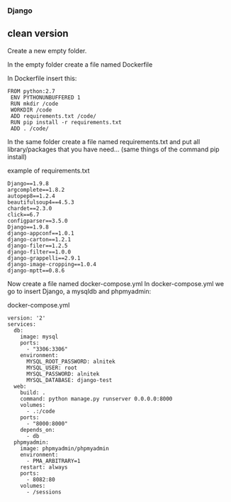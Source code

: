 ### Django
## clean version

Create a new empty folder.

In the empty folder create a file named Dockerfile

In Dockerfile insert this:
```
FROM python:2.7
 ENV PYTHONUNBUFFERED 1
 RUN mkdir /code
 WORKDIR /code
 ADD requirements.txt /code/
 RUN pip install -r requirements.txt
 ADD . /code/
```

In the same folder create a file named requirements.txt and put all library/packages that you have need... (same things of the command pip install)

example of requirements.txt
```
Django==1.9.8
argcomplete==1.8.2
autopep8==1.2.4
beautifulsoup4==4.5.3
chardet==2.3.0
click==6.7
configparser==3.5.0
Django==1.9.8
django-appconf==1.0.1
django-carton==1.2.1
django-filer==1.2.5
django-filter==1.0.0
django-grappelli==2.9.1
django-image-cropping==1.0.4
django-mptt==0.8.6
```
Now create a file named docker-compose.yml
In docker-compose.yml we go to insert Django, a mysqldb and phpmyadmin:

docker-compose.yml
```
version: '2'
services:
  db:
    image: mysql
    ports:
      - "3306:3306"
    environment:
      MYSQL_ROOT_PASSWORD: alnitek
      MYSQL_USER: root
      MYSQL_PASSWORD: alnitek
      MYSQL_DATABASE: django-test
  web:
    build: .
    command: python manage.py runserver 0.0.0.0:8000
    volumes:
      - .:/code
    ports:
      - "8000:8000"
    depends_on:
      - db
  phpmyadmin:
    image: phpmyadmin/phpmyadmin
    environment:
      - PMA_ARBITRARY=1
    restart: always
    ports:
      - 8082:80
    volumes:
      - /sessions  
```
